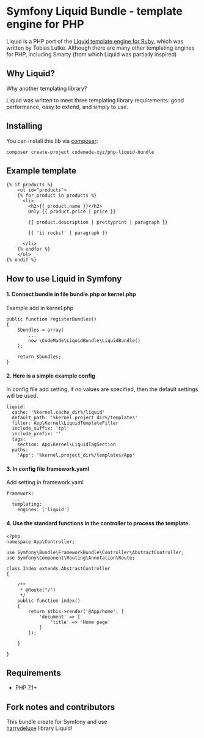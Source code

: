 # Symfony Liquid Bundle - template engine for PHP 

Liquid is a PHP port of the [Liquid template engine for Ruby](https://github.com/Shopify/liquid), which was written by Tobias Lutke. Although there are many other templating engines for PHP, including Smarty (from which Liquid was partially inspired)

## Why Liquid?

Why another templating library?

Liquid was written to meet three templating library requirements: good performance, easy to extend, and simply to use.

## Installing

You can install this lib via [composer](https://getcomposer.org/):

    composer create-project codemade-xyz/php-liquid-bundle

## Example template

	{% if products %}
		<ul id="products">
		{% for product in products %}
		  <li>
			<h2>{{ product.name }}</h2>
			Only {{ product.price | price }}

			{{ product.description | prettyprint | paragraph }}

			{{ 'it rocks!' | paragraph }}

		  </li>
		{% endfor %}
		</ul>
	{% endif %}

## How to use Liquid in Symfony

#### 1. Connect bundle in file bundle.php or kernel.php

Example add in kernel.php

    public function registerBundles()
    {
        $bundles = array(
            ...
            new \CodeMade\LiquidBundle\LiquidBundle()
        );
        
        return $bundles;
    }

#### 2. Here is a simple example config

In config file add setting, if no values ​​are specified, then the default settings will be used.

    liquid:
      cache: '%kernel.cache_dir%/liquid'
      default_path: '%kernel.project_dir%/templates'
      filter: App\Kernel\LiquidTemplateFilter
      include_suffix: 'tpl'
      include_prefix: ''
      tags:
        section: App\Kernel\LiquidTagSection
      paths:
        'App': '%kernel.project_dir%/templates/App'

#### 3. In config file framework.yaml
Add setting in framework.yaml

    framework:
      ...
      templating:
        engines: ['liquid']

#### 4. Use the standard functions in the controller to process the template.

    <?php
    namespace App\Controller;
    
    use Symfony\Bundle\FrameworkBundle\Controller\AbstractController;
    use Symfony\Component\Routing\Annotation\Route;
    
    class Index extends AbstractController
    {
    
        /**
         * @Route("/")
         */
        public function index()
        {
            return $this->render('@App/home', [
                'document' => [
                    'title' => 'Home page'
                ]
            ]);
    
        }
    
    }

## Requirements

 * PHP 7.1+

## Fork notes and contributors

This bundle create for Symfony and use  
[harrydeluxe](https://github.com/harrydeluxe/php-liquid/issues) library Liquid!
